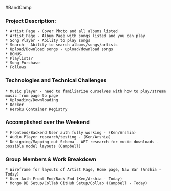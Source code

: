 #BandCamp

### Project Description:

    * Artist Page - Cover Photo and all albums listed
    * Artist Page - Album Page with songs listed and you can play
    * Song Player - Ability to play songs
    * Search - Ability to search albums/songs/artists
    * Upload/Download songs - upload/download songs
    * BONUS
    * Playlists?
    * Song Purchase
    * Follows

### Technologies and Technical Challenges

    * Music player - need to familiarize ourselves with how to play/stream music from page to page
    * Uploading/Downloading
    * Docker
    * Heroku Container Registry

### Accomplished over the Weekend

    * Frontend/Backend User auth fully working - (Ken/Arshia)
    * Audio Player research/testing - (Ken/Arshia)
    * Designing/Mapping out Schema - API research for music downloads - possible model layouts (Campbell)


### Group Members & Work Breakdown 

    * Wireframe for layouts of Artist Page, Home page, Nav Bar (Arshia - Today)
    * User Auth Front End/Back End (Ken/Arshia - Today)
    * Mongo DB Setup/Collab GitHub Setup/Collab (Campbell - Today)